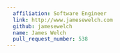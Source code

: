 ```yaml
---
  affiliation: Software Engineer
  link: http://www.jamesewelch.com
  github: jamesewelch
  name: James Welch
  pull_request_number: 538
---
```

